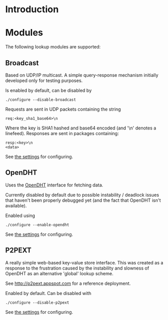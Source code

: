 # Introduction #



# Modules #

The following lookup modules are supported:

## Broadcast ##

Based on UDP/IP multicast. A simple query-response mechanism initially developed only for testing purposes.

Is enabled by default, can be disabled by
```
./configure --disable-broadcast
```

Requests are sent in UDP packets containing the string
```
req:<key_sha1_base64>\n
```

Where the key is SHA1 hashed and base64 encoded (and '\n' denotes a linefeed). Responses are sent in packages containing:
```
resp:<key>\n
<data>
```

See [the settings](Configuration#Broadcast.md) for configuring.

## OpenDHT ##

Uses the [OpenDHT](http://www.opendht.org) interface for fetching data.

Currently disabled by default due to possible instability / deadlock issues that haven't been properly debugged yet (and the fact that OpenDHT isn't available).

Enabled using
```
./configure --enable-opendht
```

See [the settings](Configuration#OpenDHT.md) for configuring.

## P2PEXT ##

A really simple web-based key-value store interface. This was created as a response to the frustration caused by the instability and slowness of OpenDHT as an alternative 'global' lookup scheme.

See http://p2pext.appspot.com for a reference deployment.

Enabled by default. Can be disabled with
```
./configure --disable-p2pext
```

See [the settings](Configuration#P2PEXT.md) for configuring.